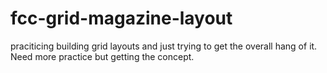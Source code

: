 # fcc-grid-magazine-layout
praciticing building grid layouts and just trying to get the overall hang of it. Need more practice but getting the concept. 
